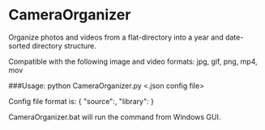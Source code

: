 # CameraOrganizer
Organize photos and videos from a flat-directory into a year and date-sorted directory structure.

Compatible with the following image and video formats:
jpg, gif, png, mp4, mov

###Usage:
python CameraOrganizer.py <.json config file>

Config file format is:
{
    "source":<location to find images and videos>,
    "library":<location to move images and videos into year and date-sorted folders>
}

CameraOrganizer.bat will run the command from Windows GUI.